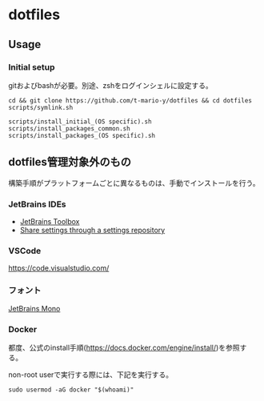 # dotfiles

## Usage

### Initial setup

gitおよびbashが必要。別途、zshをログインシェルに設定する。

```shell script
cd && git clone https://github.com/t-mario-y/dotfiles && cd dotfiles
scripts/symlink.sh

scripts/install_initial_(OS specific).sh
scripts/install_packages_common.sh
scripts/install_packages_(OS specific).sh
```

## dotfiles管理対象外のもの

構築手順がプラットフォームごとに異なるものは、手動でインストールを行う。

### JetBrains IDEs

- [JetBrains Toolbox](https://www.jetbrains.com/ja-jp/toolbox-app/)
- [Share settings through a settings repository](https://www.jetbrains.com/help/idea/sharing-your-ide-settings.html#settings-repository)

### VSCode

<https://code.visualstudio.com/>

### フォント

[JetBrains Mono](https://github.com/JetBrains/JetBrainsMono)

### Docker

都度、公式のinstall手順(<https://docs.docker.com/engine/install/>)を参照する。

non-root userで実行する際には、下記を実行する。

```shell script
sudo usermod -aG docker "$(whoami)"
```
